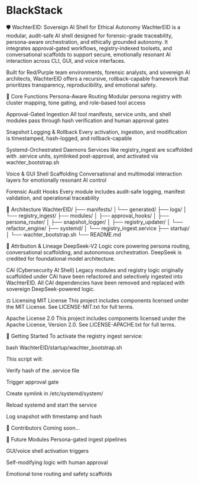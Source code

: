 # BlackStack
🛡️ WachterEID: Sovereign AI Shell for Ethical Autonomy
WachterEID is a modular, audit-safe AI shell designed for forensic-grade traceability, persona-aware orchestration, and ethically grounded autonomy. It integrates approval-gated workflows, registry-indexed toolsets, and conversational scaffolds to support secure, emotionally resonant AI interaction across CLI, GUI, and voice interfaces.

Built for Red/Purple team environments, forensic analysts, and sovereign AI architects, WachterEID offers a recursive, rollback-capable framework that prioritizes transparency, reproducibility, and emotional safety.

🧠 Core Functions
Persona-Aware Routing
Modular persona registry with cluster mapping, tone gating, and role-based tool access

Approval-Gated Ingestion
All tool manifests, service units, and shell modules pass through hash verification and human approval gates

Snapshot Logging & Rollback
Every activation, ingestion, and modification is timestamped, hash-logged, and rollback-capable

Systemd-Orchestrated Daemons
Services like registry_ingest are scaffolded with .service units, symlinked post-approval, and activated via wachter_bootstrap.sh

Voice & GUI Shell Scaffolding
Conversational and multimodal interaction layers for emotionally resonant AI control

Forensic Audit Hooks
Every module includes audit-safe logging, manifest validation, and operational traceability

🧬 Architecture
WachterEID/ ├── manifests/ │└── generated/ ├── logs/ │ └── registry_ingest/ ├── modules/ │ ├── approval_hooks/ │ ├── persona_router/ │ ├── snapshot_logger/ │ ├── registry_updater/ │ └── refactor_engine/ ├── systemd/ │ └── registry_ingest.service ├── startup/ │ └── wachter_bootstrap.sh └── README.md

🧾 Attribution & Lineage
DeepSeek-V2
Logic core powering persona routing, conversational scaffolding, and autonomous orchestration.
DeepSeek is credited for foundational model architecture.

CAI (Cybersecurity AI Shell)
Legacy modules and registry logic originally scaffolded under CAI have been refactored and selectively ingested into WachterEID.
All CAI dependencies have been removed and replaced with sovereign DeepSeek-powered logic.

⚖️ Licensing
MIT License
This project includes components licensed under the MIT License.
See LICENSE-MIT.txt for full terms.

Apache License 2.0
This project includes components licensed under the Apache License, Version 2.0.
See LICENSE-APACHE.txt for full terms.

🚀 Getting Started
To activate the registry ingest service:

bash WachterEID/startup/wachter_bootstrap.sh

This script will:

Verify hash of the .service file

Trigger approval gate

Create symlink in /etc/systemd/system/

Reload systemd and start the service

Log snapshot with timestamp and hash

👥 Contributors
Coming soon...

🧩 Future Modules
Persona-gated ingest pipelines

GUI/voice shell activation triggers

Self-modifying logic with human approval

Emotional tone routing and safety scaffolds
